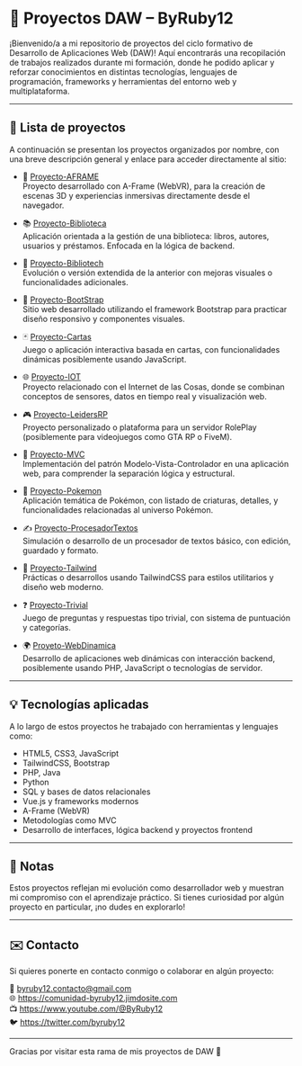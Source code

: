 # 📁 Proyectos DAW – ByRuby12

¡Bienvenido/a a mi repositorio de proyectos del ciclo formativo de Desarrollo de Aplicaciones Web (DAW)! Aquí encontrarás una recopilación de trabajos realizados durante mi formación, donde he podido aplicar y reforzar conocimientos en distintas tecnologías, lenguajes de programación, frameworks y herramientas del entorno web y multiplataforma.

---

## 🚀 Lista de proyectos

A continuación se presentan los proyectos organizados por nombre, con una breve descripción general y enlace para acceder directamente al sitio:

- 🔷 [Proyecto-AFRAME](https://byruby12.github.io/DAW/Proyecto-AFRAME/index.html)  
  Proyecto desarrollado con A-Frame (WebVR), para la creación de escenas 3D y experiencias inmersivas directamente desde el navegador.

- 📚 [Proyecto-Biblioteca](https://byruby12.github.io/DAW/Proyecto-Biblioteca/index.html)  
  Aplicación orientada a la gestión de una biblioteca: libros, autores, usuarios y préstamos. Enfocada en la lógica de backend.

- 📖 [Proyecto-Bibliotech](https://byruby12.github.io/DAW/Proyecto-Bibliotech/index.html)  
  Evolución o versión extendida de la anterior con mejoras visuales o funcionalidades adicionales.

- 🎨 [Proyecto-BootStrap](https://byruby12.github.io/DAW/Proyecto-BootStrap/index.html)  
  Sitio web desarrollado utilizando el framework Bootstrap para practicar diseño responsivo y componentes visuales.

- 🃏 [Proyecto-Cartas](https://byruby12.github.io/DAW/Proyecto-Cartas/index.html)  
  Juego o aplicación interactiva basada en cartas, con funcionalidades dinámicas posiblemente usando JavaScript.

- 🌐 [Proyecto-IOT](https://byruby12.github.io/DAW/Proyecto-IOT/index.html)  
  Proyecto relacionado con el Internet de las Cosas, donde se combinan conceptos de sensores, datos en tiempo real y visualización web.

- 🎮 [Proyecto-LeidersRP](https://byruby12.github.io/DAW/Proyecto-LeidersRP/index.html)  
  Proyecto personalizado o plataforma para un servidor RolePlay (posiblemente para videojuegos como GTA RP o FiveM).

- 🧱 [Proyecto-MVC](https://byruby12.github.io/DAW/Proyecto-MVC/View/listado.php)  
  Implementación del patrón Modelo-Vista-Controlador en una aplicación web, para comprender la separación lógica y estructural.

- 🐾 [Proyecto-Pokemon](https://byruby12.github.io/DAW/Proyecto-Pokemon/index.html)  
  Aplicación temática de Pokémon, con listado de criaturas, detalles, y funcionalidades relacionadas al universo Pokémon.

- ✍️ [Proyecto-ProcesadorTextos](https://byruby12.github.io/DAW/Proyecto-ProcesadorTextos/index.html)  
  Simulación o desarrollo de un procesador de textos básico, con edición, guardado y formato.

- 💨 [Proyecto-Tailwind](https://byruby12.github.io/DAW/Proyecto-Tailwind/index.html)  
  Prácticas o desarrollos usando TailwindCSS para estilos utilitarios y diseño web moderno.

- ❓ [Proyecto-Trivial](https://byruby12.github.io/DAW/Proyecto-Trivial/index.html)  
  Juego de preguntas y respuestas tipo trivial, con sistema de puntuación y categorías.

- 🌍 [Proyeto-WebDinamica](https://byruby12.github.io/DAW/Proyeto-WebDinamica/vista/index.php)  
  Desarrollo de aplicaciones web dinámicas con interacción backend, posiblemente usando PHP, JavaScript o tecnologías de servidor.

---

## 💡 Tecnologías aplicadas

A lo largo de estos proyectos he trabajado con herramientas y lenguajes como:

- HTML5, CSS3, JavaScript
- TailwindCSS, Bootstrap
- PHP, Java
- Python
- SQL y bases de datos relacionales
- Vue.js y frameworks modernos
- A-Frame (WebVR)
- Metodologías como MVC
- Desarrollo de interfaces, lógica backend y proyectos frontend

---

## 📌 Notas

Estos proyectos reflejan mi evolución como desarrollador web y muestran mi compromiso con el aprendizaje práctico. Si tienes curiosidad por algún proyecto en particular, ¡no dudes en explorarlo!

---

## ✉️ Contacto

Si quieres ponerte en contacto conmigo o colaborar en algún proyecto:

📧 byruby12.contacto@gmail.com  
🌐 https://comunidad-byruby12.jimdosite.com  
📺 https://www.youtube.com/@ByRuby12  
🐦 https://twitter.com/byruby12

---

Gracias por visitar esta rama de mis proyectos de DAW 🚀
